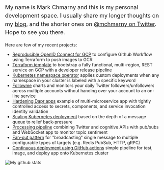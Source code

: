 <p style="font-size: 1.30em; line-height: 150%;">My name is Mark Chmarny and this is my personal development space. I usually share my longer thoughts on my <a href="https://blog.chmarny.com">blog</a>, and the shorter ones on <a href="https://twitter.com/mchmarny">@mchmarny on Twitter</a>. Hope to see you there.</p>

Here are few of my recent projects:

* [Reproducible OpenID Connect for GCP](https://github.com/mchmarny/oidc-for-gcp-using-terraform) to configure Github Workflow using Terraform to push images to GCR
* [Terraform template](https://github.com/mchmarny/restme) to bootstrap a fully functional, multi-region, REST service on GCP with a developer release pipeline
* [Kubernetes namespace operator](https://github.com/mchmarny/ns-label-operator/tree/main/chart) applies custom deployments when any namespace in your cluster is labeled with a specific keyword
* [Followme](https://github.com/mchmarny/followme) charts and monitors your daily Twitter followers/unfollowers across multiple accounts without handing over your account to an on-line service
* [Hardening Dapr apps](https://github.com/mchmarny/dapr-demos/tree/master/hardened) example of multi-microservice app with tightly controlled access to secrets, components, and service invocation identity validation
* [Scaling Kubernetes deployment](https://github.com/mchmarny/dapr-demos/tree/master/autoscaling-on-queue#autoscaling-dapr-service-based-on-queue-depth) based on the depth of a message queue to relief back-pressure
* [Processing pipeline](https://github.com/mchmarny/dapr-demos/tree/fanout-eventhubs/pipeline) combining Twitter and cognitive APIs with pub/subs and WebSocket app to monitor topic sentiment
* [Fan-out pattern](https://github.com/mchmarny/dapr-demos/tree/master/fan-out#fan-out-demo) for "broadcasting" single message to multiple configurable types of targets (e.g. Redis PubSub, HTTP, gRPC)
* [Continuous deployment using GitHub actions](https://github.com/mchmarny/git-ops) simple pipeline for test, image, and deploy app onto Kubernetes cluster

![My github stats](https://github-readme-stats.vercel.app/api?username=mchmarny&show_icons=true)
